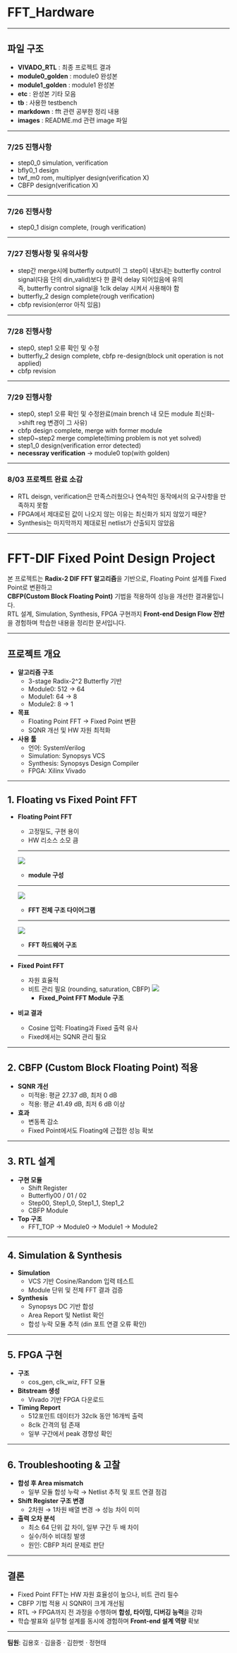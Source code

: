 # FFT_Hardware
-----

## 파일 구조
- **VIVADO_RTL** : 최종 프로젝트 결과
- **module0_golden** : module0 완성본
- **module1_golden** : module1 완성본
- **etc** : 완성본 기타 모음
- **tb** : 사용한 testbench
- **markdown** : fft 관련 공부한 정리 내용
- **images** : README.md 관련 image 파일

---
### 7/25 진행사항
- step0_0 simulation, verification
- bfly0_1 design
- twf_m0 rom, multiplyer design(verification X)
- CBFP design(verification X)
---
### 7/26 진행사항
- step0_1 disign complete, (rough verification)
---
### 7/27 진행사항 및 유의사항
- step간 merge시에 butterfly output이 그 step이 내보내는 butterfly control signal(다음 단의 din_valid)보다 한 클럭 delay 되어있음에 유의  
  즉, butterfly control signal을 1clk delay 시켜서 사용해야 함
- butterfly_2 design complete(rough verification)
- cbfp revision(error 아직 있음)
---
### 7/28 진행사항
- step0, step1 오류 확인 및 수정
- butterfly_2 design complete, cbfp re-design(block unit operation is not applied)
- cbfp revision
---
### 7/29 진행사항
- step0, step1 오류 확인 및 수정완료(main brench 내 모든 module 최신화->shift reg 변경이 그 사유)
- cbfp design complete, merge with former module
- step0~step2 merge complete(timing problem is not yet solved)
- step1_0 design(verification error detected)
- **necessray verification** -> module0 top(with golden)
---
### 8/03 프로젝트 완료 소감
- RTL deisgn, verification은 만족스러웠으나 연속적인 동작에서의 요구사항을 만족하지 못함
- FPGA에서 제대로된 값이 나오지 않는 이유는 최신화가 되지 않았기 때문?
- Synthesis는 마지막까지 제대로된 netlist가 산출되지 않았음
------

# FFT-DIF Fixed Point Design Project

본 프로젝트는 **Radix-2 DIF FFT 알고리즘**을 기반으로, Floating Point 설계를 Fixed Point로 변환하고  
**CBFP(Custom Block Floating Point)** 기법을 적용하여 성능을 개선한 결과물입니다.  
RTL 설계, Simulation, Synthesis, FPGA 구현까지 **Front-end Design Flow 전반**을 경험하며 학습한 내용을 정리한 문서입니다.  

---

## 프로젝트 개요
- **알고리즘 구조**
  - 3-stage Radix-2^2 Butterfly 기반
  - Module0: 512 → 64  
  - Module1: 64 → 8  
  - Module2: 8 → 1
- **목표**
  - Floating Point FFT → Fixed Point 변환
  - SQNR 개선 및 HW 자원 최적화
- **사용 툴**
  - 언어: SystemVerilog  
  - Simulation: Synopsys VCS  
  - Synthesis: Synopsys Design Compiler  
  - FPGA: Xilinx Vivado

---

## 1. Floating vs Fixed Point FFT
- **Floating Point FFT**
  - 고정밀도, 구현 용이
  - HW 리소스 소모 큼
  ------------
  <img src ="./images/floating_point1.png"><img>
    - **module 구성**
    -----
  <img src = "./images/floating_point_fft2.png"><img>
    - **FFT 전체 구조 다이어그램**
    ------
  <img src = "./images/fft1.png"><img>
    - **FFT 하드웨어 구조**
    --------
  
- **Fixed Point FFT**
  - 자원 효율적
  - 비트 관리 필요 (rounding, saturation, CBFP)
  <img src = "./images/fixed_point_fft.png"><img>
    - **Fixed_Point FFT Module 구조**   
    
- **비교 결과**
  - Cosine 입력: Floating과 Fixed 출력 유사
  - Fixed에서는 SQNR 관리 필요

---

## 2. CBFP (Custom Block Floating Point) 적용
- **SQNR 개선**
  - 미적용: 평균 27.37 dB, 최저 0 dB
  - 적용: 평균 41.49 dB, 최저 6 dB 이상
- **효과**
  - 변동폭 감소
  - Fixed Point에서도 Floating에 근접한 성능 확보

---

## 3. RTL 설계
- **구현 모듈**
  - Shift Register
  - Butterfly00 / 01 / 02
  - Step00, Step1_0, Step1_1, Step1_2
  - CBFP Module
- **Top 구조**
  - FFT_TOP → Module0 → Module1 → Module2

---

## 4. Simulation & Synthesis
- **Simulation**
  - VCS 기반 Cosine/Random 입력 테스트
  - Module 단위 및 전체 FFT 결과 검증
- **Synthesis**
  - Synopsys DC 기반 합성
  - Area Report 및 Netlist 확인
  - 합성 누락 모듈 추적 (din 포트 연결 오류 확인)

---

## 5. FPGA 구현
- **구조**
  - cos_gen, clk_wiz, FFT 모듈
- **Bitstream 생성**
  - Vivado 기반 FPGA 다운로드
- **Timing Report**
  - 512포인트 데이터가 32clk 동안 16개씩 출력
  - 8clk 간격의 텀 존재
  - 일부 구간에서 peak 경향성 확인

---

## 6. Troubleshooting & 고찰
- **합성 후 Area mismatch**
  - 일부 모듈 합성 누락 → Netlist 추적 및 포트 연결 점검
- **Shift Register 구조 변경**
  - 2차원 → 1차원 배열 변경 → 성능 차이 미미
- **출력 오차 분석**
  - 최소 64 단위 값 차이, 일부 구간 두 배 차이
  - 실수/허수 비대칭 발생
  - 원인: CBFP 처리 문제로 판단

---

## 결론
- Fixed Point FFT는 HW 자원 효율성이 높으나, 비트 관리 필수
- CBFP 기법 적용 시 SQNR이 크게 개선됨
- RTL → FPGA까지 전 과정을 수행하며 **합성, 타이밍, 디버깅 능력**을 강화
- 학습·발표와 실무형 설계를 동시에 경험하며 **Front-end 설계 역량** 확보

---

**팀원**: 김용호 · 김을중 · 김한벗 · 정현태

